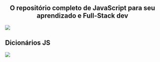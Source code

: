 <div align="center"><h2>O repositório completo de JavaScript para seu aprendizado e Full-Stack dev</h2></div>

<img src="https://miro.medium.com/max/3200/1*OF0xEMkWBv-69zvmNs6RDQ.gif"/><br>

## Dicionários JS
<img src="https://getflywheel.com/layout/wp-content/uploads/2019/02/The_Best_Java_Script_Libraries_1800x500-1-1280x356.jpg"/>
